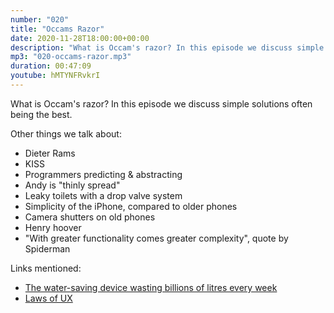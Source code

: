 ```yaml
---
number: "020"
title: "Occams Razor"
date: 2020-11-28T18:00:00+00:00
description: "What is Occam's razor? In this episode we discuss simple solutions often being the best."
mp3: "020-occams-razor.mp3"
duration: 00:47:09
youtube: hMTYNFRvkrI
---
```


What is Occam's razor? In this episode we discuss simple solutions often being the best.

Other things we talk about:
 - Dieter Rams
 - KISS
 - Programmers predicting & abstracting
 - Andy is "thinly spread"
 - Leaky toilets with a drop valve system
 - Simplicity of the iPhone, compared to older phones
 - Camera shutters on old phones
 - Henry hoover
 - "With greater functionality comes greater complexity", quote by Spiderman 
 
 Links mentioned:
  - [The water-saving device wasting billions of litres every week](https://www.bbc.co.uk/news/uk-54326178)
  - [Laws of UX](https://lawsofux.com/)
  

